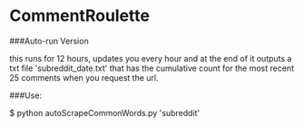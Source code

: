 CommentRoulette
===============
###Auto-run Version

this runs for 12 hours, updates you every hour and at the end of it outputs 
a txt file 'subreddit_date.txt' that has the cumulative count for the most recent 25 comments
when you request the url.

###Use:

$ python autoScrapeCommonWords.py 'subreddit'
